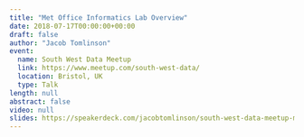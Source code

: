 ```yaml
---
title: "Met Office Informatics Lab Overview"
date: 2018-07-17T00:00:00+00:00
draft: false
author: "Jacob Tomlinson"
event:
  name: South West Data Meetup
  link: https://www.meetup.com/south-west-data/
  location: Bristol, UK
  type: Talk
length: null
abstract: false
video: null
slides: https://speakerdeck.com/jacobtomlinson/south-west-data-meetup-met-office-informatics-lab-overview
---
```


